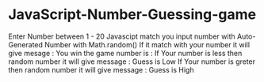 # JavaScript-Number-Guessing-game

Enter Number between 1 - 20 
Javascipt match you input number with Auto-Generated Number with Math.random()
If it match with your number it will give mesage : You win the game number is : 
If Your number is less then random number it will give message : Guess is Low
If Your number is greter then random number it will give message : Guess is High
